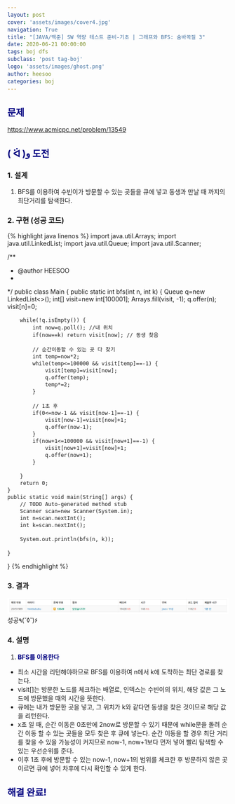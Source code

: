 ```yaml
---
layout: post
cover: 'assets/images/cover4.jpg'
navigation: True
title: "[JAVA/백준] SW 역량 테스트 준비-기초 | 그래프와 BFS: 숨바꼭질 3"
date: 2020-06-21 00:00:00
tags: boj dfs
subclass: 'post tag-boj'
logo: 'assets/images/ghost.png'
author: heesoo
categories: boj
---
```

## <span style="color:navy">문제</span>
<https://www.acmicpc.net/problem/13549>

## <span style="color:navy">( ᐛ )و 도전</span>

### 1. 설계
1. BFS를 이용하여 수빈이가 방문할 수 있는 곳들을 큐에 넣고 동생과 만날 때 까지의 최단거리를 탐색한다.

### 2. 구현 (성공 코드)
{% highlight java linenos %}
import java.util.Arrays;
import java.util.LinkedList;
import java.util.Queue;
import java.util.Scanner;

/**
 * @author HEESOO
 *
 */
public class Main {
	public static int bfs(int n, int k) {
		Queue<Integer> q=new LinkedList<>();
		int[] visit=new int[100001];
		Arrays.fill(visit, -1);
		q.offer(n);
		visit[n]=0;
		
		while(!q.isEmpty()) {
			int now=q.poll(); //내 위치
			if(now==k) return visit[now]; // 동생 찾음
			
			// 순간이동할 수 있는 곳 다 찾기
			int temp=now*2;
			while(temp<=100000 && visit[temp]==-1) {
				visit[temp]=visit[now];
				q.offer(temp);
				temp*=2;
			}
			
			// 1초 후
			if(0<=now-1 && visit[now-1]==-1) {
				visit[now-1]=visit[now]+1;
				q.offer(now-1);
			}
			if(now+1<=100000 && visit[now+1]==-1) {
				visit[now+1]=visit[now]+1;
				q.offer(now+1);
			}
			
		}
		return 0;
	}
	public static void main(String[] args) {
		// TODO Auto-generated method stub
		Scanner scan=new Scanner(System.in);
		int n=scan.nextInt();
		int k=scan.nextInt();
		
		System.out.println(bfs(n, k));
		
	}
}
{% endhighlight %}

### 3. 결과
![실행결과](./assets/images/200621_1.PNG)
성공٩(˘◊˘)۶  

### 4. 설명
1. **<span style="color:navy">BFS를 이용한다</span>**
- 최소 시간을 리턴해야하므로 BFS를 이용하여 n에서 k에 도착하는 최단 경로를 찾는다. 
- visit[]는 방문한 노드를 체크하는 배열로, 인덱스는 수빈이의 위치, 해당 값은 그 노드에 방문했을 때의 시간을 뜻한다.
- 큐에는 내가 방문한 곳을 넣고, 그 위치가 k와 같다면 동생을 찾은 것이므로 해당 값을 리턴한다.
- x초 일 때, 순간 이동은 0초만에 2now로 방문할 수 있기 때문에 while문을 돌려 순간 이동 할 수 있는 곳들을 모두 찾은 후 큐에 넣는다. 순간 이동을 할 경우 최단 거리를 찾을 수 있을 가능성이 커지므로 now-1, now+1보다 먼저 넣어 빨리 탐색할 수 있는 우선순위를 준다.
- 이후 1초 후에 방문할 수 있는 now-1, now+1의 범위를 체크한 후 방문하지 않은 곳이르면 큐에 넣어 차후에 다시 확인할 수 있게 한다.

## <span style="color:navy">해결 완료!</span>
